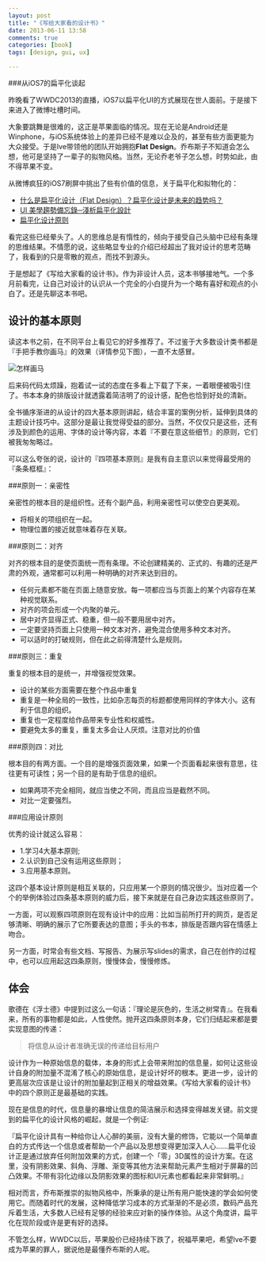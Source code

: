 ```yaml
---
layout: post
title: "《写给大家看的设计书》"
date: 2013-06-11 13:58
comments: true
categories: [book]
tags: [design, gui, ux]

---
```

###从iOS7的扁平化谈起


昨晚看了WWDC2013的直播，iOS7以扁平化UI的方式展现在世人面前。于是接下来进入了微博吐槽时间。

大象要跳舞是很难的，这正是苹果面临的情况。现在无论是Android还是Winphone，与iOS系统体验上的差异已经不是难以企及的，甚至有些方面更能为大众接受。于是Ive带领他的团队开始拥抱**Flat Design**。乔布斯子不知道会怎么想，他可是坚持了一辈子的拟物风格。当然，无论乔老爷子怎么想，时势如此，由不得苹果不变。

从微博疯狂的iOS7刷屏中挑出了些有价值的信息，关于扁平化和拟物化的：

* [什么是扁平化设计（Flat Design）？扁平化设计是未来的趋势吗？](http://www.zhihu.com/question/20881633)
* [UI 美學趨勢備忘錄─淺析扁平化設計](http://www.inside.com.tw/2013/03/25/flat-design)
* [扁平化设计原则](http://www.oschina.net/translate/flat-design-principles)

看完这些已经晕头了。人的思维总是有惰性的，倾向于接受自己头脑中已经有条理的思维结果。不情愿的说，这些略显专业的介绍已经超出了我对设计的思考范畴了，我看到的只是零散的观点，而找不到源头。

于是想起了《写给大家看的设计书》。作为非设计人员，这本书够接地气。一个多月前看完，让自己对设计的认识从一个完全的小白提升为一个略有喜好和观点的小白了。还是先聊这本书吧。

设计的基本原则
---

读这本书之前，在不同平台上看见它的好多推荐了。不过鉴于大多数设计类书都是『手把手教你画马』的效果（详情参见下图），一直不太感冒。

![怎样画马](https://dl.dropboxusercontent.com/u/64021093/Pics/307-12110Q62915932.jpg "画马")

后来码代码太烦躁，抱着试一试的态度在多看上下载了下来，一着眼便被吸引住了。书本本身的排版设计就透露着简洁明了的设计感，配色也恰到好处的清新。

全书循序渐进的从设计的四大基本原则讲起，结合丰富的案例分析，延伸到具体的主题设计技巧中。这部分是最让我觉得受益的部分。当然，不仅仅只是这些，还有涉及到颜色的运用、字体的设计等内容，本着『不要在意这些细节』的原则，它们被我匆匆略过。

可以这么夸张的说，设计的『四项基本原则』是我有自主意识以来觉得最受用的『条条框框』：

###原则一：亲密性

亲密性的根本目的是组织性。还有个副产品，利用亲密性可以使空白更美观。

* 将相关的项组织在一起。
* 物理位置的接近就意味着存在关联。

###原则二：对齐

对齐的根本目的是使页面统一而有条理。不论创建精美的、正式的、有趣的还是严肃的外观，通常都可以利用一种明确的对齐来达到目的。

* 任何元素都不能在页面上随意安放。每一项都应当与页面上的某个内容存在某种视觉联系。
* 对齐的项会形成一个内聚的单元。
* 居中对齐显得正式、稳重，但一般不要用居中对齐。
* 一定要坚持页面上只使用一种文本对齐，避免混合使用多种文本对齐。
* 可以适时的打破规则，但在此之前得清楚什么是规则。

###原则三：重复

重复的根本目的是统一，并增强视觉效果。

* 设计的某些方面需要在整个作品中重复
* 重复是一种全局的一致性，比如杂志每页的标题都使用同样的字体大小。这有利于信息的组织。
* 重复也一定程度给作品带来专业性和权威性。 
* 要避免太多的重复，重复太多会让人厌烦。注意对比的价值
	

###原则四：对比

根本目的有两方面。一个目的是增强页面效果，如果一个页面看起来很有意思，往往更有可读性；另一个目的是有助于信息的组织。

* 如果两项不完全相同，就应当使之不同，而且应当是截然不同。
* 对比一定要强烈。

###应用设计原则

优秀的设计就这么容易：

* 1.学习4大基本原则;
* 2.认识到自己没有运用这些原则；
* 3.应用基本原则。

这四个基本设计原则是相互关联的，只应用某一个原则的情况很少。当对应着一个个的举例体验过四条基本原则的威力后，接下来就是在自己身边实践这些原则了。

一方面，可以观察四项原则在现有设计中的应用：比如当前所打开的网页，是否足够清晰、明确的展示了它所要表达的意图；手头的书本，排版是否跟内容在情感上吻合。

另一方面，时常会有些文档、写报告、为展示写slides的需求，自己在创作的过程中，也可以应用起这四条原则，慢慢体会，慢慢修炼。


体会
---

歌德在《浮士德》中提到过这么一句话：『理论是灰色的，生活之树常青』。在我看来，所有的事物都是如此，人性使然。抛开这四条原则本身，它们归结起来都是要实现意图的传递：

> 将信息从设计者准确无误的传递给目标用户

设计作为一种原始信息的载体，本身的形式上会带来附加的信息量，如何让这些设计自身的附加量不混淆了核心的原始信息，是设计好坏的根本。更进一步，设计的更高层次应该是让设计的附加量起到正相关的增益效果。《写给大家看的设计书》中的四个原则正是最基础的实践。

现在是信息的时代，信息量的暴增让信息的简洁展示和选择变得越发关键。前文提到的扁平化的设计风格的崛起，就是一个例证:

『扁平化设计具有一种给你让人心醉的美丽，没有大量的修饰，它能以一个简单直白的方式传达一个信息或者帮助一个产品以及思想变得更加深入人心……扁平化设计正是通过放弃任何附加效果的方式，创建一个「零」3D属性的设计方案。在这里，没有阴影效果、斜角、浮雕、渐变等其他方法来帮助元素产生相对于屏幕的凹凸效果。不带有羽化边缘以及阴影效果的图标和UI元素也都看起来非常鲜明。』


相对而言，乔布斯推崇的拟物风格中，所秉承的是让所有用户能快速的学会如何使用它。而随着时代的发展，这种降低学习成本的方式渐渐的不是必须，数码产品充斥着生活，大多数人已经有足够的经验来应对新的操作体验。从这个角度讲，扁平化在现阶段或许是更有好的选择。

不管怎么样，WWDC以后，苹果股价已经持续下跌了，祝福苹果吧，希望Ive不要成为苹果的罪人，据说他是最懂乔布斯的人呢。
